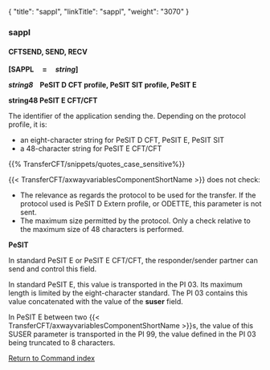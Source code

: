 {
    "title": "sappl",
    "linkTitle": "sappl",
    "weight": "3070"
}<span id="sappl"></span>

### sappl

#### CFTSEND, SEND, RECV

****[SAPPL     =    
*string*]****

*****string8*
   **PeSIT
D CFT profile, PeSIT SIT profile, PeSIT E******

****string48 PeSIT
E CFT/CFT****

The identifier of the application sending the. Depending on the protocol
profile, it is:

- an
    eight-character string for PeSIT D CFT, PeSIT E, PeSIT SIT
- a 48-character
    string for PeSIT E CFT/CFT

{{% TransferCFT/snippets/quotes_case_sensitive%}}

{{< TransferCFT/axwayvariablesComponentShortName  >}} does not check:

- The relevance as
    regards the protocol to be used for the transfer. If the protocol used
    is PeSIT D Extern profile, or ODETTE,
    this parameter is not sent.
- The maximum size
    permitted by the protocol. Only a check relative to the maximum size of
    48 characters is performed.

****PeSIT****

In standard PeSIT E or PeSIT E CFT/CFT, the responder/sender
partner can send and control this field.

In standard PeSIT E, this value is transported in the PI 03. Its maximum
length is limited by the eight-character standard. The PI 03 contains
this value concatenated with the value of the ****suser****
field.

In PeSIT E between two {{< TransferCFT/axwayvariablesComponentShortName  >}}s, the value of this SUSER parameter is transported in the PI 99, the value defined in the PI 03 being truncated to 8 characters.

[Return to Command index](../../)

